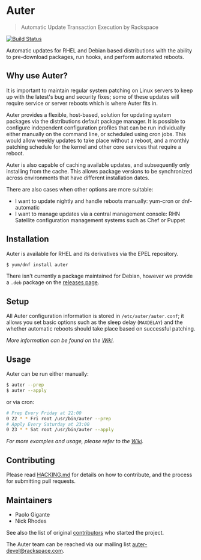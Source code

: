
# Auter

> Automatic Update Transaction Execution by Rackspace

[![Build Status](https://travis-ci.org/rackerlabs/auter.svg?branch=develop)](https://travis-ci.org/rackerlabs/auter)

Automatic updates for RHEL and Debian based distributions with the ability to
pre-download packages, run hooks, and perform automated reboots.

## Why use Auter?
It is important to maintain regular system patching on Linux servers to keep up
with the latest's bug and security fixes; some of these updates will require
service or server reboots which is where Auter fits in.

Auter provides a flexible, host-based, solution for updating system packages
via the distributions default package manager. It is possible to configure
independent configuration profiles that can be run individually either manually
on the command  line, or scheduled using cron jobs. This would allow weekly
updates to take place without a reboot, and a monthly patching schedule for the
kernel and other core services that require a reboot.

Auter is also capable of caching available updates, and subsequently only
installing from the cache. This allows package versions to be synchronized
across environments that have different installation dates.

There are also cases when other options are more suitable:
 - I want to update nightly and handle reboots manually: yum-cron or
   dnf-automatic
 - I want to manage updates via a central management console: RHN Satellite
   configuration management systems such as Chef or Puppet

## Installation
Auter is available for RHEL and its derivatives via the EPEL repository.
```bash
$ yum/dnf install auter
```

There isn't currently a package maintained for Debian, however we provide a
`.deb` package on the [releases
page](https://github.com/rackerlabs/auter/releases).

## Setup
All Auter configuration information is stored in `/etc/auter/auter.conf`; it
allows you set basic options such as the sleep delay (`MAXDELAY`) and the
whether automatic reboots should take place based on successful patching.

_More information can be found on the [Wiki](https://github.com/rackerlabs/auter/wiki/Configuration)._

## Usage
Auter can be run either manually:
```bash
$ auter --prep
$ auter --apply
```
or via cron:
```bash
# Prep Every Friday at 22:00
0 22 * * Fri root /usr/bin/auter --prep
# Apply Every Saturday at 23:00
0 23 * * Sat root /usr/bin/auter --apply
```
_For more examples and usage, please refer to the [Wiki]( https://github.com/rackerlabs/auter/wiki/Usage)._

## Contributing
Please read
[HACKING.md](https://github.com/rackerlabs/auter/blob/master/HACKING.md) for
details on how to contribute, and the process for submitting pull requests.

## Maintainers
- Paolo Gigante
- Nick Rhodes

See also the list of original
[contributors](https://github.com/rackerlabs/auter/blob/master/MAINTAINERS.md)
who started the project.

The Auter team can be reached via our mailing list
[auter-devel@rackspace.com](mailto://auter-devel@rackspace.com).

